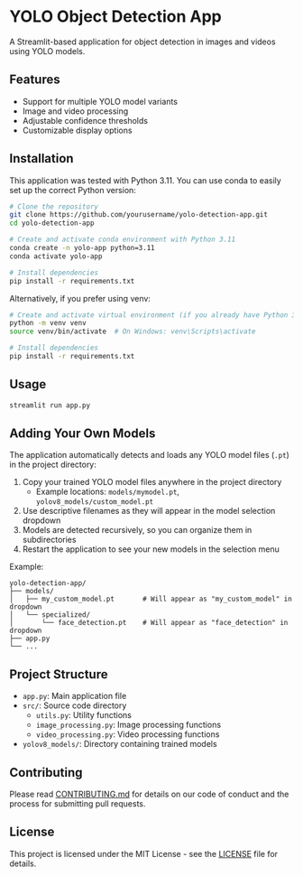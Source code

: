 
# YOLO Object Detection App

A Streamlit-based application for object detection in images and videos using YOLO models.

## Features

- Support for multiple YOLO model variants
- Image and video processing
- Adjustable confidence thresholds
- Customizable display options

## Installation

This application was tested with Python 3.11. You can use conda to easily set up the correct Python version:

```bash
# Clone the repository
git clone https://github.com/yourusername/yolo-detection-app.git
cd yolo-detection-app

# Create and activate conda environment with Python 3.11
conda create -n yolo-app python=3.11
conda activate yolo-app

# Install dependencies
pip install -r requirements.txt
```

Alternatively, if you prefer using venv:

```bash
# Create and activate virtual environment (if you already have Python 3.11)
python -m venv venv
source venv/bin/activate  # On Windows: venv\Scripts\activate

# Install dependencies
pip install -r requirements.txt
```

## Usage

```bash
streamlit run app.py
```

## Adding Your Own Models

The application automatically detects and loads any YOLO model files (`.pt`) in the project directory:

1. Copy your trained YOLO model files anywhere in the project directory
   - Example locations: `models/mymodel.pt`, `yolov8_models/custom_model.pt`
2. Use descriptive filenames as they will appear in the model selection dropdown
3. Models are detected recursively, so you can organize them in subdirectories
4. Restart the application to see your new models in the selection menu

Example:
```
yolo-detection-app/
├── models/
│   ├── my_custom_model.pt       # Will appear as "my_custom_model" in dropdown
│   └── specialized/
│       └── face_detection.pt    # Will appear as "face_detection" in dropdown
├── app.py
└── ...
```

## Project Structure

- `app.py`: Main application file
- `src/`: Source code directory
  - `utils.py`: Utility functions
  - `image_processing.py`: Image processing functions
  - `video_processing.py`: Video processing functions
- `yolov8_models/`: Directory containing trained models

## Contributing

Please read [CONTRIBUTING.md](CONTRIBUTING.md) for details on our code of conduct and the process for submitting pull requests.

## License

This project is licensed under the MIT License - see the [LICENSE](LICENSE) file for details.

